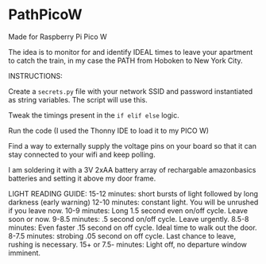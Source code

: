 # PathPicoW

Made for Raspberry Pi Pico W

The idea is to monitor for and identify IDEAL times to leave your apartment to catch the train, in my case the PATH from Hoboken to New York City.


INSTRUCTIONS:

Create a `secrets.py` file with your network SSID and password instantiated as string variables. The script will use this.

Tweak the timings present in the `if elif else` logic.

Run the code (I used the Thonny IDE to load it to my PICO W)

Find a way to externally supply the voltage pins on your board so that it can stay connected to your wifi and keep polling.

I am soldering it with a 3V 2xAA battery array of rechargable amazonbasics batteries and setting it above my door frame.


LIGHT READING GUIDE:
15-12 minutes: short bursts of light followed by long darkness (early warning)
12-10 minutes: constant light. You will be unrushed if you leave now.
10-9 minutes: Long 1.5 second even on/off cycle. Leave soon or now.
9-8.5 minutes: .5 second on/off cycle. Leave urgently.
8.5-8 minutes: Even faster .15 second on off cycle. Ideal time to walk out the door.
8-7.5 minutes: strobing .05 second on off cycle. Last chance to leave, rushing is necessary.
15+ or 7.5- minutes: Light off, no departure window imminent.

